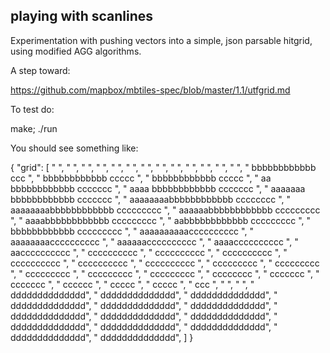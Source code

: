 ## playing with scanlines

Experimentation with pushing vectors into a simple, json parsable hitgrid, using modified AGG algorithms.

A step toward:

  https://github.com/mapbox/mbtiles-spec/blob/master/1.1/utfgrid.md

To test do:

   make;
   ./run

You should see something like:

  { "grid":
  [
  "                                                                ",
  "                                                                ",
  "                                                                ",
  "                                                                ",
  "                                                                ",
  "                                                                ",
  "                                                                ",
  "                                                                ",
  "                                                                ",
  "                                                                ",
  "                                                                ",
  "                                                                ",
  "                                                                ",
  "             bbbbbbbbbbbb    ccc                                ",
  "             bbbbbbbbbbbb   ccccc                               ",
  "             bbbbbbbbbbbb   ccccc                               ",
  "      aa     bbbbbbbbbbbb  ccccccc                              ",
  "      aaaa   bbbbbbbbbbbb  ccccccc                              ",
  "     aaaaaaa bbbbbbbbbbbb  ccccccc                              ",
  "     aaaaaaaabbbbbbbbbbbb cccccccc                              ",
  "     aaaaaaaabbbbbbbbbbbb ccccccccc                             ",
  "       aaaaaabbbbbbbbbbbb ccccccccc                             ",
  "         aaaabbbbbbbbbbbb ccccccccc                             ",
  "           aabbbbbbbbbbbb ccccccccc                             ",
  "             bbbbbbbbbbbb ccccccccc                             ",
  "               aaaaaaaaaacccccccccc                             ",
  "                 aaaaaaaacccccccccc                             ",
  "                   aaaaaacccccccccc                             ",
  "                     aaaacccccccccc                             ",
  "                       aacccccccccc                             ",
  "                         cccccccccc                             ",
  "                         cccccccccc                             ",
  "                         cccccccccc                             ",
  "                         cccccccccc                             ",
  "                         cccccccccc                             ",
  "                         cccccccccc                             ",
  "                          ccccccccc                             ",
  "                          ccccccccc                             ",
  "                          ccccccccc                             ",
  "                          ccccccccc                             ",
  "                          ccccccccc                             ",
  "                          cccccccc                              ",
  "                           ccccccc                              ",
  "                           ccccccc                              ",
  "                           cccccc                               ",
  "                            ccccc                               ",
  "                            ccccc                               ",
  "                             ccc                                ",
  "                                                                ",
  "                                                                ",
  "                                                  dddddddddddddd",
  "                                                  dddddddddddddd",
  "                                                  dddddddddddddd",
  "                                                  dddddddddddddd",
  "                                                  dddddddddddddd",
  "                                                  dddddddddddddd",
  "                                                  dddddddddddddd",
  "                                                  dddddddddddddd",
  "                                                  dddddddddddddd",
  "                                                  dddddddddddddd",
  "                                                  dddddddddddddd",
  "                                                  dddddddddddddd",
  "                                                  dddddddddddddd",
  "                                                  dddddddddddddd",
  ]
  }